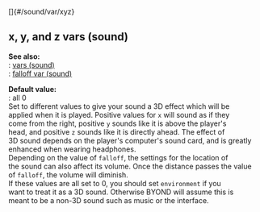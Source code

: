 []{#/sound/var/xyz}    
## x, y, and z vars (sound)    
**See also:**    
:   [vars (sound)](/ref/sound/var.md)    
:   [falloff var (sound)](/ref/sound/var/falloff.md)    
<!-- -->    
**Default value:**    
:   all 0    
Set to different values to give your sound a 3D effect which will be    
applied when it is played. Positive values for `x` will sound as if they    
come from the right, positive `y` sounds like it is above the player\'s    
head, and positive `z` sounds like it is directly ahead. The effect of    
3D sound depends on the player\'s computer\'s sound card, and is greatly    
enhanced when wearing headphones.    
Depending on the value of `falloff`, the settings for the location of    
the sound can also affect its volume. Once the distance passes the value    
of `falloff`, the volume will diminish.    
If these values are all set to 0, you should set `environment` if you    
want to treat it as a 3D sound. Otherwise BYOND will assume this is    
meant to be a non-3D sound such as music or the interface.  